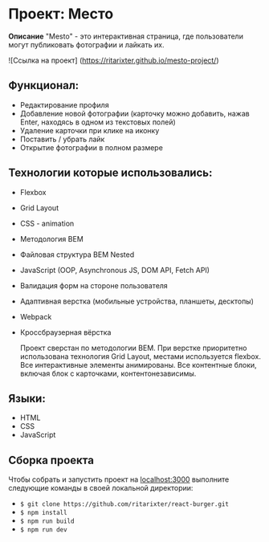 # Проект: Место

**Описание**
"Mesto" - это интерактивная страница, где пользователи могут публиковать фотографии и лайкать их.

![Ссылка на проект] (https://ritarixter.github.io/mesto-project/)

## Функционал:

- Редактирование профиля
- Добавление новой фотографии (карточку можно добавить, нажав Enter, находясь в одном из текстовых полей)
- Удаление карточки при клике на иконку
- Поставить / убрать лайк
- Открытие фотографии в полном размере

## Технологии которые использовались:

* Flexbox
* Grid Layout
* CSS - animation
* Методология BEM
* Файловая структура BEM Nested
* JavaScript (OOP, Asynchronous JS, DOM API, Fetch API)
* Валидация форм на стороне пользователя
* Адаптивная верстка (мобильные устройства, планшеты, десктопы)
* Webpack
* Кроссбраузерная вёрстка

  Проект сверстан по методологии BEM. При верстке приоритетно использована технология Grid Layout, местами используется flexbox. Все интерактивные элементы анимированы. Все контентные блоки, включая блок с карточками, контентонезависимы.

## Языки:

* HTML
* CSS
* JavaScript


## Сборка проекта

Чтобы собрать и запустить проект на [localhost:3000](http://localhost:3000) выполните следующие команды в своей локальной директории:

- `$ git clone https://github.com/ritarixter/react-burger.git`
- `$ npm install`
- `$ npm run build`
- `$ npm run dev`

